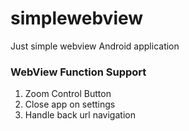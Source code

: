 # simplewebview
Just simple webview Android application

### WebView Function Support
1. Zoom Control Button
2. Close app on settings
3. Handle back url navigation

